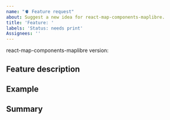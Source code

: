 ```yaml
---
name: "🫀 Feature request"
about: Suggest a new idea for react-map-components-maplibre.
title: 'Feature: '
labels: 'Status: needs print'
Assignees: ''
---
```


<!--
  Please provide a clear and concise description of what the feature does.
-->


react-map-components-maplibre version:

## Feature description


## Example


## Summary

